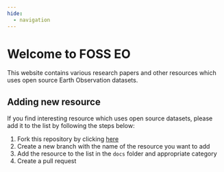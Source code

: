 ```yaml
---
hide:
  - navigation
---
```

# Welcome to FOSS EO

This website contains various research papers and other resources which uses open source Earth Observation datasets.


## Adding new resource

If you find interesting resource which uses open source datasets, please add it to the list by following the steps below:

1. Fork this repository by clicking [here](https://github.com/Rotten-Grapes-Pvt-Ltd/foss-eo/fork)
2. Create a new branch with the name of the resource you want to add
3. Add the resource to the list in the `docs` folder and appropriate category
4. Create a pull request